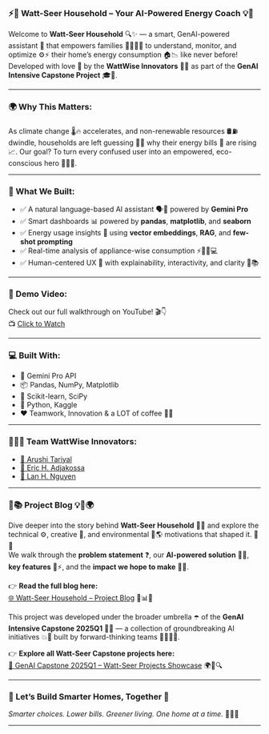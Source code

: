 ### ⚡️🌱 Watt-Seer Household – Your AI-Powered Energy Coach 💡🏡

Welcome to **Watt-Seer Household** 🔍✨ — a smart, GenAI-powered assistant 🤖 that empowers families 👨‍👩‍👧‍👦 to understand, monitor, and optimize ⚙️⚡ their home’s energy consumption 🏠📉 like never before! Developed with love 💜 by the **WattWise Innovators** 🧠🌟 as part of the **GenAI Intensive Capstone Project** 🎓🚀.

---

### 🌍 Why This Matters:
As climate change 🌡️🔥 accelerates, and non-renewable resources 🛢️⛽ dwindle, households are left guessing 🤷‍♀️ why their energy bills 💸 are rising 📈. Our goal? To turn every confused user into an empowered, eco-conscious hero 🦸‍♂️🌱.

---

### 🔧 What We Built:
- ✅ A natural language-based AI assistant 🗣️🤖 powered by **Gemini Pro**
- ✅ Smart dashboards 📊 powered by **pandas**, **matplotlib**, and **seaborn**
- ✅ Energy usage insights 🧠 using **vector embeddings**, **RAG**, and **few-shot prompting**
- ✅ Real-time analysis of appliance-wise consumption ⚡🧊🔥💻
- ✅ Human-centered UX 💬 with explainability, interactivity, and clarity 💎📚

---

### 🎥 Demo Video:
Check out our full walkthrough on YouTube! 🎬👇  
📺 [Click to Watch](https://youtu.be/Mrld6CWXUtg)

---

### 💻 Built With:
- 🧠 Gemini Pro API
- 📦 Pandas, NumPy, Matplotlib
- 🧮 Scikit-learn, SciPy
- 🧰 Python, Kaggle
- ❤️ Teamwork, Innovation & a LOT of coffee 🍵😄

---

### 🧑‍🤝‍🧑 Team WattWise Innovators:
- [🌸 Arushi Tariyal](https://github.com/arushitariyal)
- [🌻 Eric H. Adjakossa](https://github.com/erichadjakossa)
- [🌼 Lan H. Nguyen](https://github.com/lanhnguyen)

---

### 📝📚 Project Blog 💡🌿🌍

Dive deeper into the story behind **Watt-Seer Household** 🏡🔌 and explore the technical ⚙️, creative 🎨, and environmental 🌱🌎 motivations that shaped it. 💭✨  
We walk through the **problem statement** ❓, our **AI-powered solution** 🤖💬, **key features** 🧩⚡, and the **impact we hope to make** 🚀💚.

👉 **Read the full blog here:**  
[🌐 Watt-Seer Household – Project Blog](https://suresh-srinivas.github.io/Watt-Seer-Blog-Gen-AI-Intensive-Course-Capstone-2025Q1/watt-seer-household.html) 📝📊📖

This project was developed under the broader umbrella ☂️ of the **GenAI Intensive Capstone 2025Q1** 🧠💡 — a collection of groundbreaking AI initiatives 💥🧬 built by forward-thinking teams 👩‍💻👨‍💻.

👉 **Explore all Watt-Seer Capstone projects here:**  
[🚀 GenAI Capstone 2025Q1 – Watt-Seer Projects Showcase](https://suresh-srinivas.github.io/Watt-Seer-Blog-Gen-AI-Intensive-Course-Capstone-2025Q1/) 🌍📘🔍

---

### 🌟 Let’s Build Smarter Homes, Together 💚
*Smarter choices. Lower bills. Greener living. One home at a time.* 🌱🌞💡

---
